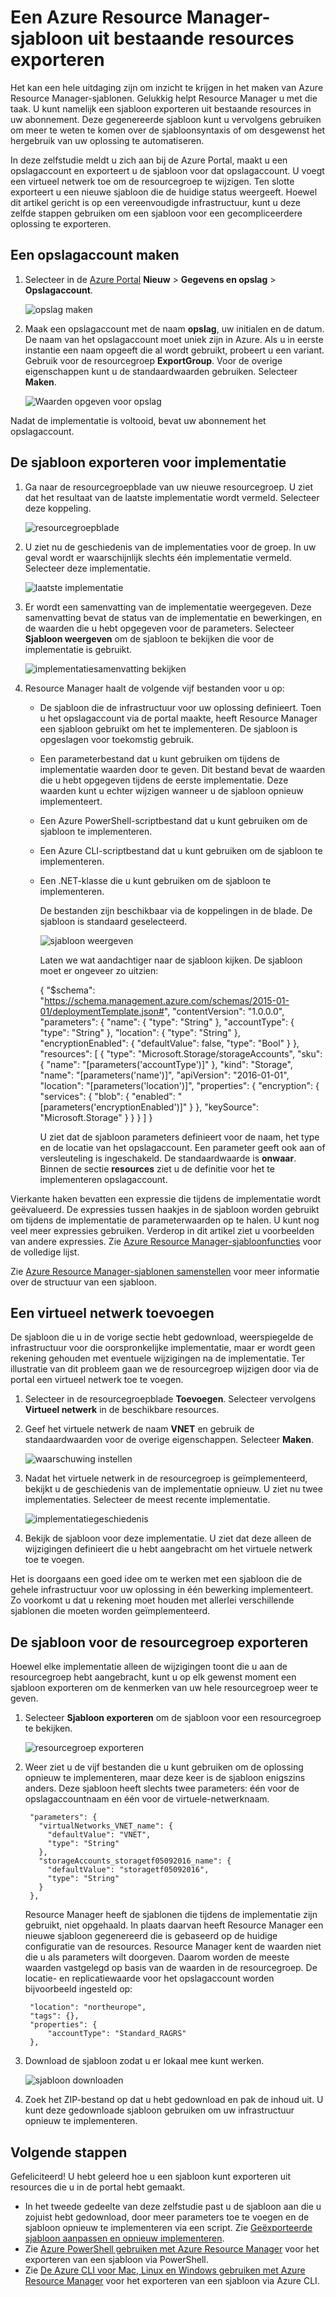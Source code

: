 <properties
    pageTitle="Een Azure Resource Manager-sjabloon exporteren | Microsoft Azure"
    description="Gebruik Azure Resource Manager om een sjabloon uit een bestaande resourcegroep te exporteren."
    services="azure-resource-manager"
    documentationCenter=""
    authors="tfitzmac"
    manager="timlt"
    editor="tysonn"/>

<tags
    ms.service="azure-resource-manager"
    ms.workload="multiple"
    ms.tgt_pltfrm="na"
    ms.devlang="na"
    ms.topic="get-started-article"
    ms.date="05/10/2016"
    ms.author="tomfitz"/>

# Een Azure Resource Manager-sjabloon uit bestaande resources exporteren

Het kan een hele uitdaging zijn om inzicht te krijgen in het maken van Azure Resource Manager-sjablonen. Gelukkig helpt Resource Manager u met die taak. U kunt namelijk een sjabloon exporteren uit bestaande resources in uw abonnement. Deze gegenereerde sjabloon kunt u vervolgens gebruiken om meer te weten te komen over de sjabloonsyntaxis of om desgewenst het hergebruik van uw oplossing te automatiseren.

In deze zelfstudie meldt u zich aan bij de Azure Portal, maakt u een opslagaccount en exporteert u de sjabloon voor dat opslagaccount. U voegt een virtueel netwerk toe om de resourcegroep te wijzigen. Ten slotte exporteert u een nieuwe sjabloon die de huidige status weergeeft. Hoewel dit artikel gericht is op een vereenvoudigde infrastructuur, kunt u deze zelfde stappen gebruiken om een sjabloon voor een gecompliceerdere oplossing te exporteren.

## Een opslagaccount maken

1. Selecteer in de [Azure Portal](https://portal.azure.com) **Nieuw** > **Gegevens en opslag** > **Opslagaccount**.

      ![opslag maken](./media/resource-manager-export-template/create-storage.png)

2. Maak een opslagaccount met de naam **opslag**, uw initialen en de datum. De naam van het opslagaccount moet uniek zijn in Azure. Als u in eerste instantie een naam opgeeft die al wordt gebruikt, probeert u een variant. Gebruik voor de resourcegroep **ExportGroup**. Voor de overige eigenschappen kunt u de standaardwaarden gebruiken. Selecteer **Maken**.

      ![Waarden opgeven voor opslag](./media/resource-manager-export-template/provide-storage-values.png)

Nadat de implementatie is voltooid, bevat uw abonnement het opslagaccount.

## De sjabloon exporteren voor implementatie

1. Ga naar de resourcegroepblade van uw nieuwe resourcegroep. U ziet dat het resultaat van de laatste implementatie wordt vermeld. Selecteer deze koppeling.

      ![resourcegroepblade](./media/resource-manager-export-template/resource-group-blade.png)

2. U ziet nu de geschiedenis van de implementaties voor de groep. In uw geval wordt er waarschijnlijk slechts één implementatie vermeld. Selecteer deze implementatie.

     ![laatste implementatie](./media/resource-manager-export-template/last-deployment.png)

3. Er wordt een samenvatting van de implementatie weergegeven. Deze samenvatting bevat de status van de implementatie en bewerkingen, en de waarden die u hebt opgegeven voor de parameters. Selecteer **Sjabloon weergeven** om de sjabloon te bekijken die voor de implementatie is gebruikt.

     ![implementatiesamenvatting bekijken](./media/resource-manager-export-template/deployment-summary.png)

4. Resource Manager haalt de volgende vijf bestanden voor u op:

   - De sjabloon die de infrastructuur voor uw oplossing definieert. Toen u het opslagaccount via de portal maakte, heeft Resource Manager een sjabloon gebruikt om het te implementeren. De sjabloon is opgeslagen voor toekomstig gebruik.

   - Een parameterbestand dat u kunt gebruiken om tijdens de implementatie waarden door te geven. Dit bestand bevat de waarden die u hebt opgegeven tijdens de eerste implementatie. Deze waarden kunt u echter wijzigen wanneer u de sjabloon opnieuw implementeert.

   - Een Azure PowerShell-scriptbestand dat u kunt gebruiken om de sjabloon te implementeren.

   - Een Azure CLI-scriptbestand dat u kunt gebruiken om de sjabloon te implementeren.

   - Een .NET-klasse die u kunt gebruiken om de sjabloon te implementeren.

     De bestanden zijn beschikbaar via de koppelingen in de blade. De sjabloon is standaard geselecteerd.

       ![sjabloon weergeven](./media/resource-manager-export-template/view-template.png)

     Laten we wat aandachtiger naar de sjabloon kijken. De sjabloon moet er ongeveer zo uitzien:

        {      "$schema": "https://schema.management.azure.com/schemas/2015-01-01/deploymentTemplate.json#",      "contentVersion": "1.0.0.0",      "parameters": {        "name": {          "type": "String"        },        "accountType": {          "type": "String"        },        "location": {          "type": "String"        },        "encryptionEnabled": {          "defaultValue": false,          "type": "Bool"        }      },      "resources": [        {          "type": "Microsoft.Storage/storageAccounts",          "sku": {            "name": "[parameters('accountType')]"          },          "kind": "Storage",          "name": "[parameters('name')]",          "apiVersion": "2016-01-01",          "location": "[parameters('location')]",          "properties": {            "encryption": {              "services": {                "blob": {                  "enabled": "[parameters('encryptionEnabled')]"                }              },              "keySource": "Microsoft.Storage"            }          }        }      ]    }

     U ziet dat de sjabloon parameters definieert voor de naam, het type en de locatie van het opslagaccount. Een parameter geeft ook aan of versleuteling is ingeschakeld. De standaardwaarde is **onwaar**. Binnen de sectie **resources** ziet u de definitie voor het te implementeren opslagaccount.

Vierkante haken bevatten een expressie die tijdens de implementatie wordt geëvalueerd. De expressies tussen haakjes in de sjabloon worden gebruikt om tijdens de implementatie de parameterwaarden op te halen. U kunt nog veel meer expressies gebruiken. Verderop in dit artikel ziet u voorbeelden van andere expressies. Zie [Azure Resource Manager-sjabloonfuncties](resource-group-template-functions.md) voor de volledige lijst.

Zie [Azure Resource Manager-sjablonen samenstellen](resource-group-authoring-templates.md) voor meer informatie over de structuur van een sjabloon.

## Een virtueel netwerk toevoegen

De sjabloon die u in de vorige sectie hebt gedownload, weerspiegelde de infrastructuur voor die oorspronkelijke implementatie, maar er wordt geen rekening gehouden met eventuele wijzigingen na de implementatie.
Ter illustratie van dit probleem gaan we de resourcegroep wijzigen door via de portal een virtueel netwerk toe te voegen.

1. Selecteer in de resourcegroepblade **Toevoegen**. Selecteer vervolgens **Virtueel netwerk** in de beschikbare resources.

2. Geef het virtuele netwerk de naam **VNET** en gebruik de standaardwaarden voor de overige eigenschappen. Selecteer **Maken**.

      ![waarschuwing instellen](./media/resource-manager-export-template/create-vnet.png)

3. Nadat het virtuele netwerk in de resourcegroep is geïmplementeerd, bekijkt u de geschiedenis van de implementatie opnieuw. U ziet nu twee implementaties. Selecteer de meest recente implementatie.

      ![implementatiegeschiedenis](./media/resource-manager-export-template/deployment-history.png)

4. Bekijk de sjabloon voor deze implementatie. U ziet dat deze alleen de wijzigingen definieert die u hebt aangebracht om het virtuele netwerk toe te voegen.

Het is doorgaans een goed idee om te werken met een sjabloon die de gehele infrastructuur voor uw oplossing in één bewerking implementeert. Zo voorkomt u dat u rekening moet houden met allerlei verschillende sjablonen die moeten worden geïmplementeerd.


## De sjabloon voor de resourcegroep exporteren

Hoewel elke implementatie alleen de wijzigingen toont die u aan de resourcegroep hebt aangebracht, kunt u op elk gewenst moment een sjabloon exporteren om de kenmerken van uw hele resourcegroep weer te geven.  

1. Selecteer **Sjabloon exporteren** om de sjabloon voor een resourcegroep te bekijken.

      ![resourcegroep exporteren](./media/resource-manager-export-template/export-resource-group.png)

2. Weer ziet u de vijf bestanden die u kunt gebruiken om de oplossing opnieuw te implementeren, maar deze keer is de sjabloon enigszins anders. Deze sjabloon heeft slechts twee parameters: één voor de opslagaccountnaam en één voor de virtuele-netwerknaam.

        "parameters": {
          "virtualNetworks_VNET_name": {
            "defaultValue": "VNET",
            "type": "String"
          },
          "storageAccounts_storagetf05092016_name": {
            "defaultValue": "storagetf05092016",
            "type": "String"
          }
        },

     Resource Manager heeft de sjablonen die tijdens de implementatie zijn gebruikt, niet opgehaald. In plaats daarvan heeft Resource Manager een nieuwe sjabloon gegenereerd die is gebaseerd op de huidige configuratie van de resources. Resource Manager kent de waarden niet die u als parameters wilt doorgeven. Daarom worden de meeste waarden vastgelegd op basis van de waarden in de resourcegroep. De locatie- en replicatiewaarde voor het opslagaccount worden bijvoorbeeld ingesteld op:

        "location": "northeurope",
        "tags": {},
        "properties": {
            "accountType": "Standard_RAGRS"
        },

3. Download de sjabloon zodat u er lokaal mee kunt werken.

      ![sjabloon downloaden](./media/resource-manager-export-template/download-template.png)

4. Zoek het ZIP-bestand op dat u hebt gedownload en pak de inhoud uit. U kunt deze gedownloade sjabloon gebruiken om uw infrastructuur opnieuw te implementeren.

## Volgende stappen

Gefeliciteerd! U hebt geleerd hoe u een sjabloon kunt exporteren uit resources die u in de portal hebt gemaakt.

- In het tweede gedeelte van deze zelfstudie past u de sjabloon aan die u zojuist hebt gedownload, door meer parameters toe te voegen en de sjabloon opnieuw te implementeren via een script. Zie [Geëxporteerde sjabloon aanpassen en opnieuw implementeren](resource-manager-customize-template.md).
- Zie [Azure PowerShell gebruiken met Azure Resource Manager](powershell-azure-resource-manager.md) voor het exporteren van een sjabloon via PowerShell.
- Zie [De Azure CLI voor Mac, Linux en Windows gebruiken met Azure Resource Manager](xplat-cli-azure-resource-manager.md) voor het exporteren van een sjabloon via Azure CLI.



<!--HONumber=Jun16_HO2-->


